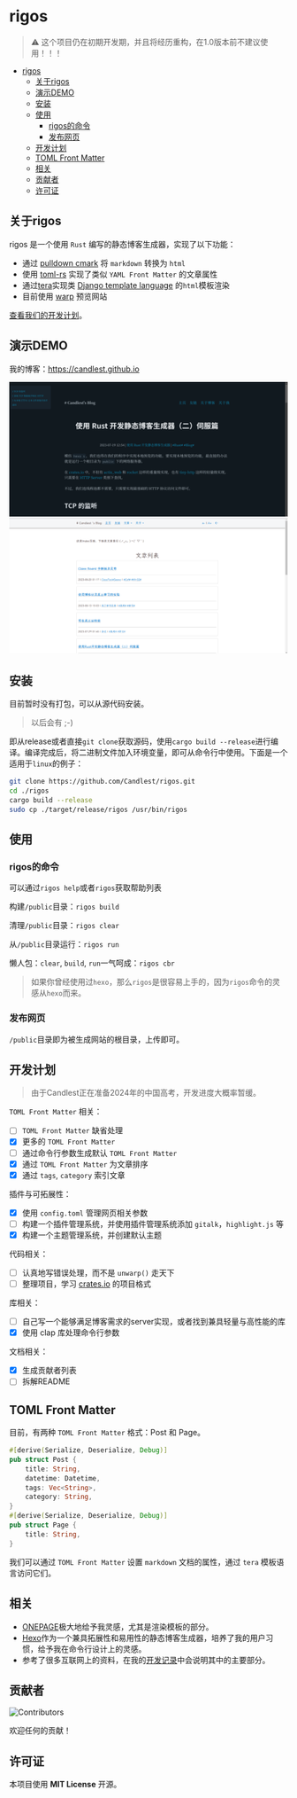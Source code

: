 # rigos

> ⚠️ 这个项目仍在初期开发期，并且将经历重构，在1.0版本前不建议使用！！！

- [rigos](#rigos)
  - [关于rigos](#关于rigos)
  - [演示DEMO](#演示demo)
  - [安装](#安装)
  - [使用](#使用)
    - [rigos的命令](#rigos的命令)
    - [发布网页](#发布网页)
  - [开发计划](#开发计划)
  - [TOML Front Matter](#toml-front-matter)
  - [相关](#相关)
  - [贡献者](#贡献者)
  - [许可证](#许可证)

## 关于rigos

rigos 是一个使用 `Rust` 编写的静态博客生成器，实现了以下功能：

- 通过 [pulldown cmark](https://github.com/raphlinus/pulldown-cmark) 将 `markdown` 转换为 `html`
- 使用 [toml-rs](https://github.com/toml-rs/toml) 实现了类似 `YAML Front Matter` 的文章属性
- 通过[tera](https://github.com/Keats/tera)实现类 [Django template language](https://docs.djangoproject.com/en/3.1/topics/templates/) 的`html`模板渲染
- 目前使用 [warp](https://github.com/seanmonstar/warp) 预览网站

[查看我们的开发计划](#开发计划)。

## 演示DEMO

我的博客：https://candlest.github.io

![demo1](./demo_png.png)
![demo_classless_css](./demo_classless_css.png)

## 安装

目前暂时没有打包，可以从源代码安装。

> 以后会有 ;-)

即从release或者直接`git clone`获取源码，使用`cargo build --release`进行编译。编译完成后，将二进制文件加入环境变量，即可从命令行中使用。下面是一个适用于`linux`的例子：

```bash
git clone https://github.com/Candlest/rigos.git
cd ./rigos
cargo build --release
sudo cp ./target/release/rigos /usr/bin/rigos
```

## 使用

### rigos的命令

可以通过`rigos help`或者`rigos`获取帮助列表

构建`/public`目录：`rigos build`

清理`/public`目录：`rigos clear`

从`/public`目录运行：`rigos run`

懒人包：`clear`, `build`, `run`一气呵成：`rigos cbr`

> 如果你曾经使用过`hexo`，那么`rigos`是很容易上手的，因为`rigos`命令的灵感从`hexo`而来。

### 发布网页

`/public`目录即为被生成网站的根目录，上传即可。

## 开发计划

> 由于Candlest正在准备2024年的中国高考，开发进度大概率暂缓。

`TOML Front Matter` 相关：

- [ ] `TOML Front Matter` 缺省处理
- [x] 更多的 `TOML Front Matter`
- [ ] 通过命令行参数生成默认 `TOML Front Matter`
- [x] 通过 `TOML Front Matter` 为文章排序
- [x] 通过 `tags`, `category` 索引文章

插件与可拓展性：

- [x] 使用 `config.toml` 管理网页相关参数
- [ ] 构建一个插件管理系统，并使用插件管理系统添加 `gitalk`，`highlight.js` 等
- [x] 构建一个主题管理系统，并创建默认主题

代码相关：

- [ ] 认真地写错误处理，而不是 `unwarp()` 走天下
- [ ] 整理项目，学习 [crates.io](https://crates.io) 的项目格式

库相关：

- [ ] 自己写一个能够满足博客需求的server实现，或者找到兼具轻量与高性能的库
- [x] 使用 clap 库处理命令行参数

文档相关：

- [x] 生成贡献者列表
- [ ] 拆解README

## TOML Front Matter

目前，有两种 `TOML Front Matter` 格式：Post 和 Page。

```rust
#[derive(Serialize, Deserialize, Debug)]
pub struct Post {
    title: String,
    datetime: Datetime,
    tags: Vec<String>,
    category: String,
}
#[derive(Serialize, Deserialize, Debug)]
pub struct Page {
    title: String,
}
```

我们可以通过 `TOML Front Matter` 设置 `markdown` 文档的属性，通过 `tera` 模板语言访问它们。

## 相关

- [ONEPAGE](https://github.com/hanpei/onepage)极大地给予我灵感，尤其是渲染模板的部分。
- [Hexo](https://github.com/hexojs/hexo)作为一个兼具拓展性和易用性的静态博客生成器，培养了我的用户习惯，给予我在命令行设计上的灵感。
- 参考了很多互联网上的资料，在我的[开发记录](https://www.zhihu.com/column/c_1664617254036639745)中会说明其中的主要部分。

## 贡献者

[<a herf="https://github.com/Candlest/rigos/graphs/contributors"><img src="https://contrib.rocks/image?repo=Candlest/rigos" alt="Contributors" /></a>](https://github.com/Candlest)

欢迎任何的贡献！

## 许可证

本项目使用 **MIT License** 开源。
